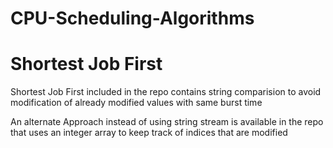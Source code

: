 # CPU-Scheduling-Algorithms
# Shortest Job First


Shortest Job First included in the repo contains string comparision to avoid 
modification of already modified values with same burst time


An alternate Approach instead of using string stream is available in the repo that uses an integer array to keep track of indices
that are modified
